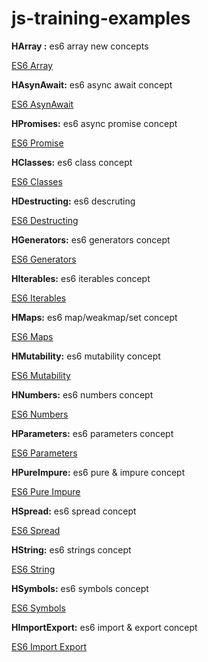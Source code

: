 # js-training-examples

**HArray :**
es6 array new concepts

[ES6 Array](https://github.com/helabenkhalfallah/js-training-examples/tree/master/src/arrays)

**HAsynAwait:**
es6 async await concept

[ES6 AsynAwait](https://github.com/helabenkhalfallah/js-training-examples/tree/master/src/async)


**HPromises:**
es6 async promise concept

[ES6 Promise](https://github.com/helabenkhalfallah/js-training-examples/tree/master/src/async)
 

**HClasses:**
es6 class concept

[ES6 Classes](https://github.com/helabenkhalfallah/js-training-examples/tree/master/src/class)


**HDestructing:**
es6 descruting

[ES6 Destructing](https://github.com/helabenkhalfallah/js-training-examples/tree/master/src/desctructing)


**HGenerators:**
es6 generators concept

[ES6 Generators](https://github.com/helabenkhalfallah/js-training-examples/tree/master/src/generators)


**HIterables:**
es6 iterables concept

[ES6 Iterables](https://github.com/helabenkhalfallah/js-training-examples/tree/master/src/iterables)


**HMaps:**
es6 map/weakmap/set concept

[ES6 Maps](https://github.com/helabenkhalfallah/js-training-examples/tree/master/src/maps)


**HMutability:**
es6 mutability concept

[ES6 Mutability](https://github.com/helabenkhalfallah/js-training-examples/tree/master/src/mutable-immutable)

**HNumbers:**
es6 numbers concept

[ES6 Numbers](https://github.com/helabenkhalfallah/js-training-examples/tree/master/src/numbers)


**HParameters:**
es6 parameters concept

[ES6 Parameters](https://github.com/helabenkhalfallah/js-training-examples/tree/master/src/parameters)


**HPureImpure:**
es6 pure & impure concept

[ES6 Pure Impure](https://github.com/helabenkhalfallah/js-training-examples/tree/master/src/pure-impure)


**HSpread:**
es6 spread concept 

[ES6 Spread](https://github.com/helabenkhalfallah/js-training-examples/tree/master/src/spread)


**HString:**
es6 strings concept

[ES6 String](https://github.com/helabenkhalfallah/js-training-examples/tree/master/src/strings)

**HSymbols:**
es6 symbols concept

[ES6 Symbols](https://github.com/helabenkhalfallah/js-training-examples/tree/master/src/symbols)


**HImportExport:**
es6 import & export concept

[ES6 Import Export](https://github.com/helabenkhalfallah/js-training-examples/tree/master/src/import-export)


